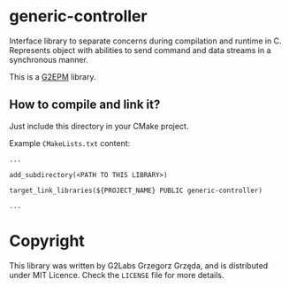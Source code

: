 # generic-controller

Interface library to separate concerns during compilation and runtime in C.
Represents object with abilities to send command and data streams in a synchronous manner.

This is a [G2EPM](https://github.com/grzegorz-grzeda/g2epm) library.

## How to compile and link it?

Just include this directory in your CMake project.

Example `CMakeLists.txt` content:
```
...

add_subdirectory(<PATH TO THIS LIBRARY>)

target_link_libraries(${PROJECT_NAME} PUBLIC generic-controller)

...
```

# Copyright
This library was written by G2Labs Grzegorz Grzęda, and is distributed under MIT Licence. Check the `LICENSE` file for
more details.